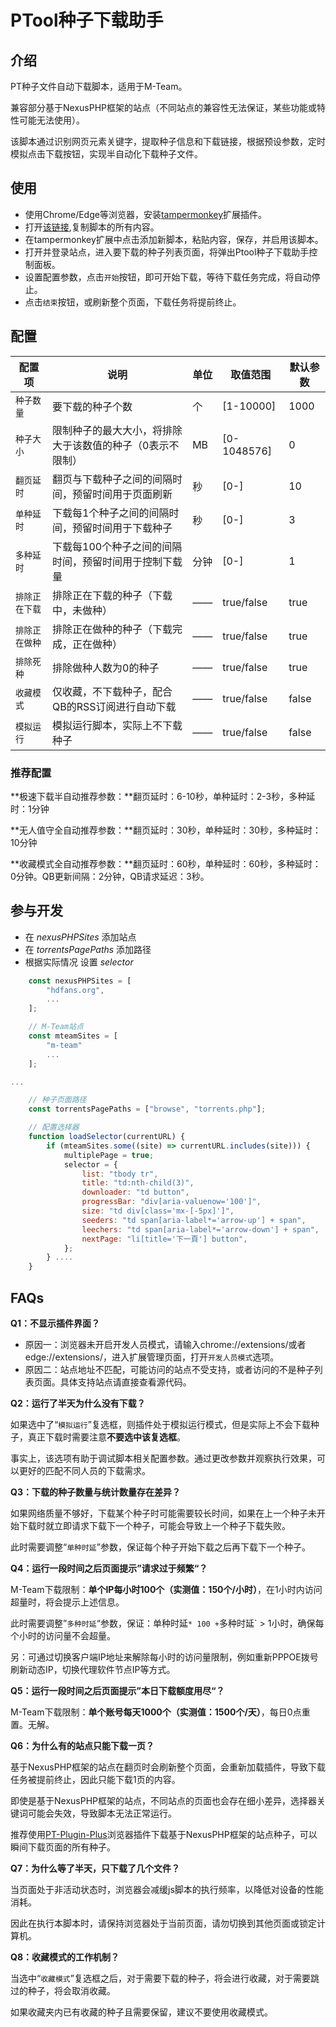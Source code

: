 # PTool种子下载助手

## 介绍

PT种子文件自动下载脚本，适用于M-Team。

兼容部分基于NexusPHP框架的站点（不同站点的兼容性无法保证，某些功能或特性可能无法使用）。

该脚本通过识别网页元素关键字，提取种子信息和下载链接，根据预设参数，定时模拟点击下载按钮，实现半自动化下载种子文件。

## 使用
* 使用Chrome/Edge等浏览器，安装[tampermonkey](https://www.tampermonkey.net/)扩展插件。
* 打开[该链接](https://raw.githubusercontent.com/yichaocp/PTool/main/PTool.js),复制脚本的所有内容。
* 在tampermonkey扩展中点击添加新脚本，粘贴内容，保存，并启用该脚本。
* 打开并登录站点，进入要下载的种子列表页面，将弹出Ptool种子下载助手控制面板。
* 设置配置参数，点击`开始`按钮，即可开始下载，等待下载任务完成，将自动停止。
* 点击`结束`按钮，或刷新整个页面，下载任务将提前终止。

## 配置

| 配置项         | 说明                                                      | 单位 | 取值范围    | 默认参数 |
| -------------- | --------------------------------------------------------- | ---- | ----------- | -------- |
| `种子数量`     | 要下载的种子个数                                          | 个   | [1-10000]   | 1000     |
| `种子大小`     | 限制种子的最大大小，将排除大于该数值的种子（0表示不限制） | MB   | [0-1048576] | 0        |
| `翻页延时`     | 翻页与下载种子之间的间隔时间，预留时间用于页面刷新        | 秒   | [0-]        | 10       |
| `单种延时`     | 下载每1个种子之间的间隔时间，预留时间用于下载种子         | 秒   | [0-]        | 3        |
| `多种延时`     | 下载每100个种子之间的间隔时间，预留时间用于控制下载量     | 分钟 | [0-]        | 1        |
| `排除正在下载` | 排除正在下载的种子（下载中，未做种）                      | ——   | true/false  | true     |
| `排除正在做种` | 排除正在做种的种子（下载完成，正在做种）                  | ——   | true/false  | true     |
| `排除死种`     | 排除做种人数为0的种子                                     | ——   | true/false  | true     |
| `收藏模式`     | 仅收藏，不下载种子，配合QB的RSS订阅进行自动下载           | ——   | true/false  | false    |
| `模拟运行`     | 模拟运行脚本，实际上不下载种子                            | ——   | true/false  | false    |

### 推荐配置

**极速下载半自动推荐参数：**翻页延时：6-10秒，单种延时：2-3秒，多种延时：1分钟

**无人值守全自动推荐参数：**翻页延时：30秒，单种延时：30秒，多种延时：10分钟

**收藏模式全自动推荐参数：**翻页延时：60秒，单种延时：60秒，多种延时：0分钟。QB更新间隔：2分钟，QB请求延迟：3秒。

## 参与开发

* 在 _nexusPHPSites_ 添加站点
* 在 _torrentsPagePaths_ 添加路径
* 根据实际情况 设置 _selector_

``` js
    const nexusPHPSites = [
        "hdfans.org",
        ...
    ];

    // M-Team站点
    const mteamSites = [
        "m-team"
        ...
    ];

...

    // 种子页面路径
    const torrentsPagePaths = ["browse", "torrents.php"];

    // 配置选择器
    function loadSelector(currentURL) {
        if (mteamSites.some((site) => currentURL.includes(site))) {
            multiplePage = true;
            selector = {
                list: "tbody tr",
                title: "td:nth-child(3)",
                downloader: "td button",
                progressBar: "div[aria-valuenow='100']",
                size: "td div[class='mx-[-5px]']",
                seeders: "td span[aria-label*='arrow-up'] + span",
                leechers: "td span[aria-label*='arrow-down'] + span",
                nextPage: "li[title='下一頁'] button",
            };
        } ....
    }
```

## FAQs

**Q1：不显示插件界面？**

- 原因一：浏览器未开启开发人员模式，请输入chrome://extensions/或者edge://extensions/，进入扩展管理页面，打开`开发人员模式`选项。
- 原因二：站点地址不匹配，可能访问的站点不受支持，或者访问的不是种子列表页面。具体支持站点请直接查看源代码。



**Q2：运行了半天为什么没有下载？**

如果选中了“`模拟运行`”复选框，则插件处于模拟运行模式，但是实际上不会下载种子，真正下载时需要注意**不要选中该复选框**。

事实上，该选项有助于调试脚本相关配置参数。通过更改参数并观察执行效果，可以更好的匹配不同人员的下载需求。



**Q3：下载的种子数量与统计数量存在差异？**

如果网络质量不够好，下载某个种子时可能需要较长时间，如果在上一个种子未开始下载时就立即请求下载下一个种子，可能会导致上一个种子下载失败。

此时需要调整“`单种时延`”参数，保证每个种子开始下载之后再下载下一个种子。



**Q4：运行一段时间之后页面提示”请求过于频繁“？**

M-Team下载限制：**单个IP每小时100个（实测值：150个/小时）**，在1小时内访问超量时，将会提示上述信息。

此时需要调整”`多种时延`“参数，保证：单种时延` * 100 + `多种时延` > 1小时，确保每个小时的访问量不会超量。

另：可通过切换客户端IP地址来解除每小时的访问量限制，例如重新PPPOE拨号刷新动态IP，切换代理软件节点IP等方式。



**Q5：运行一段时间之后页面提示”本日下载额度用尽“？**

M-Team下载限制：**单个账号每天1000个（实测值：1500个/天）**，每日0点重置。无解。



**Q6：为什么有的站点只能下载一页？**

基于NexusPHP框架的站点在翻页时会刷新整个页面，会重新加载插件，导致下载任务被提前终止，因此只能下载1页的内容。

即使是基于NexusPHP框架的站点，不同站点的页面也会存在细小差异，选择器关键词可能会失效，导致脚本无法正常运行。

推荐使用[PT-Plugin-Plus](https://github.com/pt-plugins/PT-Plugin-Plus)浏览器插件下载基于NexusPHP框架的站点种子，可以瞬间下载页面的所有种子。



**Q7：为什么等了半天，只下载了几个文件？**

当页面处于非活动状态时，浏览器会减缓js脚本的执行频率，以降低对设备的性能消耗。

因此在执行本脚本时，请保持浏览器处于当前页面，请勿切换到其他页面或锁定计算机。



**Q8：收藏模式的工作机制？**

当选中“`收藏模式`”复选框之后，对于需要下载的种子，将会进行收藏，对于需要跳过的种子，将会取消收藏。

如果收藏夹内已有收藏的种子且需要保留，建议不要使用收藏模式。
